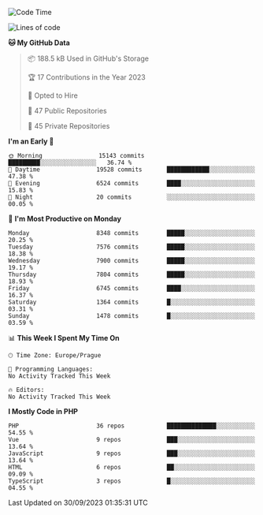 <!--START_SECTION:waka-->
![Code Time](http://img.shields.io/badge/Code%20Time-1%2C583%20hrs%2058%20mins-blue)

![Lines of code](https://img.shields.io/badge/From%20Hello%20World%20I%27ve%20Written-13.4%20million%20lines%20of%20code-blue)

**🐱 My GitHub Data** 

> 📦 188.5 kB Used in GitHub's Storage 
 > 
> 🏆 17 Contributions in the Year 2023
 > 
> 💼 Opted to Hire
 > 
> 📜 47 Public Repositories 
 > 
> 🔑 45 Private Repositories 
 > 
**I'm an Early 🐤** 

```text
🌞 Morning                15143 commits       █████████░░░░░░░░░░░░░░░░   36.74 % 
🌆 Daytime                19528 commits       ████████████░░░░░░░░░░░░░   47.38 % 
🌃 Evening                6524 commits        ████░░░░░░░░░░░░░░░░░░░░░   15.83 % 
🌙 Night                  20 commits          ░░░░░░░░░░░░░░░░░░░░░░░░░   00.05 % 
```
📅 **I'm Most Productive on Monday** 

```text
Monday                   8348 commits        █████░░░░░░░░░░░░░░░░░░░░   20.25 % 
Tuesday                  7576 commits        █████░░░░░░░░░░░░░░░░░░░░   18.38 % 
Wednesday                7900 commits        █████░░░░░░░░░░░░░░░░░░░░   19.17 % 
Thursday                 7804 commits        █████░░░░░░░░░░░░░░░░░░░░   18.93 % 
Friday                   6745 commits        ████░░░░░░░░░░░░░░░░░░░░░   16.37 % 
Saturday                 1364 commits        █░░░░░░░░░░░░░░░░░░░░░░░░   03.31 % 
Sunday                   1478 commits        █░░░░░░░░░░░░░░░░░░░░░░░░   03.59 % 
```


📊 **This Week I Spent My Time On** 

```text
🕑︎ Time Zone: Europe/Prague

💬 Programming Languages: 
No Activity Tracked This Week

🔥 Editors: 
No Activity Tracked This Week
```

**I Mostly Code in PHP** 

```text
PHP                      36 repos            ██████████████░░░░░░░░░░░   54.55 % 
Vue                      9 repos             ███░░░░░░░░░░░░░░░░░░░░░░   13.64 % 
JavaScript               9 repos             ███░░░░░░░░░░░░░░░░░░░░░░   13.64 % 
HTML                     6 repos             ██░░░░░░░░░░░░░░░░░░░░░░░   09.09 % 
TypeScript               3 repos             █░░░░░░░░░░░░░░░░░░░░░░░░   04.55 % 
```




 Last Updated on 30/09/2023 01:35:31 UTC
<!--END_SECTION:waka-->
<!--
**AlexKratky/AlexKratky** is a ✨ _special_ ✨ repository because its `README.md` (this file) appears on your GitHub profile.

Here are some ideas to get you started:

- 🔭 I’m currently working on ...
- 🌱 I’m currently learning ...
- 👯 I’m looking to collaborate on ...
- 🤔 I’m looking for help with ...
- 💬 Ask me about ...
- 📫 How to reach me: ...
- 😄 Pronouns: ...
- ⚡ Fun fact: ...
-->
